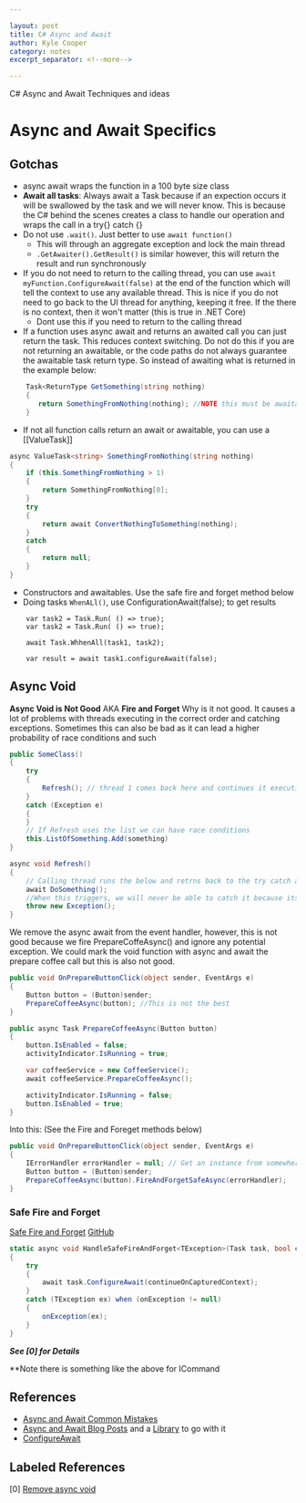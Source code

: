 ```yaml
---

layout: post
title: C# Async and Await
author: Kyle Cooper
category: notes
excerpt_separator: <!--more-->

---
```


C# Async and Await Techniques and ideas
<!--more-->

# Async and Await Specifics

## Gotchas
- async await wraps the function in a 100 byte size class 
- **Await all tasks**: Always await a Task because if an expection occurs it will be swallowed by the task and we will never know. This is because the C# behind the scenes creates a class to handle our operation and wraps the call in a try{} catch {} 
- Do not use ```.wait()```. Just better to use ```await function()```
	- This will through an aggregate exception and lock the main thread
	- ```.GetAwaiter().GetResult()``` is similar however, this will return the result and run synchronously
- If you do not need to return to the calling thread, you can use ```await myFunction.ConfigureAwait(false)``` at the end of the function which will tell the context to use any available thread. This is nice if you do not need to go back to the UI thread for anything, keeping it free. If the there is no context, then it won't matter (this is true in .NET Core)
	- Dont use this if you need to return to the calling thread
- If a function uses async await and returns an awaited call you can just return the task. This reduces context switching. Do not do this if you are not returning an awaitable, or the code paths do not always guarantee the awaitable task return type. So instead of awaiting what is returned in the example below: 
 ```c#
	 Task<ReturnType GetSomething(string nothing)
	 {
	 	return SomethingFromNothing(nothing); //NOTE this must be awaitable
	 }
 ```

-  If not all function calls return an await or awaitable, you can use a [[ValueTask]]
```c#
async ValueTask<string> SomethingFromNothing(string nothing)
{
	if (this.SomethingFromNothing > 1)
	{
		return SomethingFromNothing[0]; 
	}
	try 
	{
		return await ConvertNothingToSomething(nothing); 
	}
	catch 
	{
		return null;
	}
}
```

- Constructors and awaitables. Use the safe fire and forget method below
- Doing tasks ```WhenALl()```, use ConfigurationAwait(false); to get results
```
	var task2 = Task.Run( () => true); 
	var task2 = Task.Run( () => true); 
	
	await Task.WhhenAll(task1, task2);
	
	var result = await task1.configureAwait(false); 
```
 
## Async Void 
**Async Void is Not Good** AKA **Fire and Forget**
Why is it not good. It causes a lot of problems with threads executing in the correct order and catching exceptions. Sometimes this can also be bad as it can lead a higher probability of race conditions and such
```C#
public SomeClass()
{
	try 
	{
		Refresh(); // thread 1 comes back here and continues it execution
	}
	catch (Exception e)
	{
	}
	// If Refresh uses the list we can have race conditions
	this.ListOfSomething.Add(something)
}

async void Refresh() 
{
	// Calling thread runs the below and retrns back to the try catch above
	await DoSomething(); 
	//When this triggers, we will never be able to catch it because its happens in another thread
	throw new Exception(); 
}
```

We remove the async await from the event handler, however, this is not good because 
we fire PrepareCoffeAsync() and ignore any potential exception. We could mark the void function with async and await the prepare coffee call but this is also not good. 
```C#
public void OnPrepareButtonClick(object sender, EventArgs e)
{
    Button button = (Button)sender;
    PrepareCoffeeAsync(button); //This is not the best
}

public async Task PrepareCoffeeAsync(Button button)
{
    button.IsEnabled = false;
    activityIndicator.IsRunning = true;

    var coffeeService = new CoffeeService();
    await coffeeService.PrepareCoffeeAsync();

    activityIndicator.IsRunning = false;
    button.IsEnabled = true;
}
```
Into this: (See the Fire and Foreget methods below)
```C#
public void OnPrepareButtonClick(object sender, EventArgs e)
{
    IErrorHandler errorHandler = null; // Get an instance from somewhere
    Button button = (Button)sender;
    PrepareCoffeeAsync(button).FireAndForgetSafeAsync(errorHandler);
}
```

### Safe Fire and Forget
[Safe Fire and Forget](https://gist.github.com/kc8/bd4a4c0abcc7675970a0a2d34a3eb6c3)
[GitHub](https://github.com/brminnick/AsyncAwaitBestPractices)
```c#
static async void HandleSafeFireAndForget<TException>(Task task, bool continueOnCapturedContext, Action<TException>? onException) where TException : Exception
{
	try
	{
		await task.ConfigureAwait(continueOnCapturedContext);
	}
	catch (TException ex) when (onException != null)
	{
		onException(ex);
	}
}
```
***See [0] for Details***

**Note there is something like the above for ICommand 

## References
- [Async and Await Common Mistakes](https://www.youtube.com/watch?v=J0mcYVxJEl0)
- [Async and Await Blog Posts](https://johnthiriet.com/removing-async-void/) and a [Library](https://github.com/brminnick/AsyncAwaitBestPractices) to go with it
- [ConfigureAwait](https://devblogs.microsoft.com/dotnet/configureawait-faq/)

## Labeled References
[0] [Remove async void ](https://johnthiriet.com/removing-async-void/#removing-async-void)
